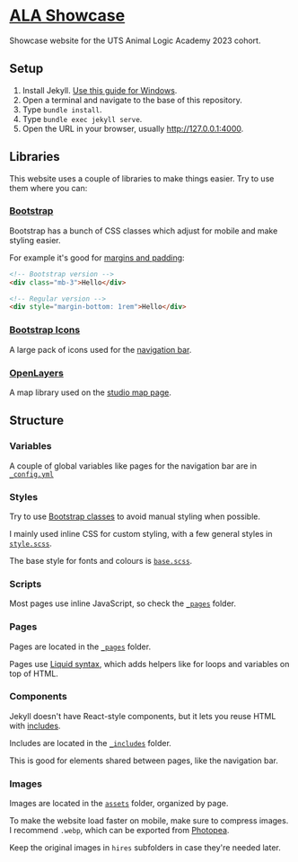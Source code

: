 # [ALA Showcase](https://ala-showcase.github.io)
Showcase website for the UTS Animal Logic Academy 2023 cohort.

## Setup
1. Install Jekyll. [Use this guide for Windows](https://jekyllrb.com/docs/installation/windows/).
2. Open a terminal and navigate to the base of this repository.
3. Type `bundle install`.
4. Type `bundle exec jekyll serve`.
5. Open the URL in your browser, usually http://127.0.0.1:4000.

## Libraries
This website uses a couple of libraries to make things easier. Try to use them where you can:

### [Bootstrap](https://getbootstrap.com/docs/5.3/getting-started/introduction/)
Bootstrap has a bunch of CSS classes which adjust for mobile and make styling easier.

For example it's good for [margins and padding](https://getbootstrap.com/docs/5.3/utilities/spacing/#margin-and-padding):
```html
<!-- Bootstrap version -->
<div class="mb-3">Hello</div>

<!-- Regular version -->
<div style="margin-bottom: 1rem">Hello</div>
```

### [Bootstrap Icons](https://icons.getbootstrap.com/)
A large pack of icons used for the [navigation bar](_includes/navbar_bottom.html).

### [OpenLayers](https://openlayers.org/)
A map library used on the [studio map page](_pages/map.md).

## Structure

### Variables
A couple of global variables like pages for the navigation bar are in [`_config.yml`](_config.yml)

### Styles
Try to use [Bootstrap classes](https://getbootstrap.com/docs/5.3/getting-started/introduction/) to avoid manual styling when possible.

I mainly used inline CSS for custom styling, with a few general styles in [`style.scss`](assets/css/style.scss).

The base style for fonts and colours is [`base.scss`](_sass/base.scss).

### Scripts
Most pages use inline JavaScript, so check the [`_pages`](_pages) folder.

### Pages
Pages are located in the [`_pages`](_pages) folder.

Pages use [Liquid syntax](https://jekyllrb.com/docs/step-by-step/02-liquid/), which adds helpers like for loops and variables on top of HTML.

### Components
Jekyll doesn't have React-style components, but it lets you reuse HTML with [includes](https://jekyllrb.com/docs/includes/).

Includes are located in the [`_includes`](_includes) folder.

This is good for elements shared between pages, like the navigation bar.

### Images
Images are located in the [`assets`](assets/images) folder, organized by page.

To make the website load faster on mobile, make sure to compress images. I recommend `.webp`, which can be exported from [Photopea](https://photopea.com).

Keep the original images in `hires` subfolders in case they're needed later.
